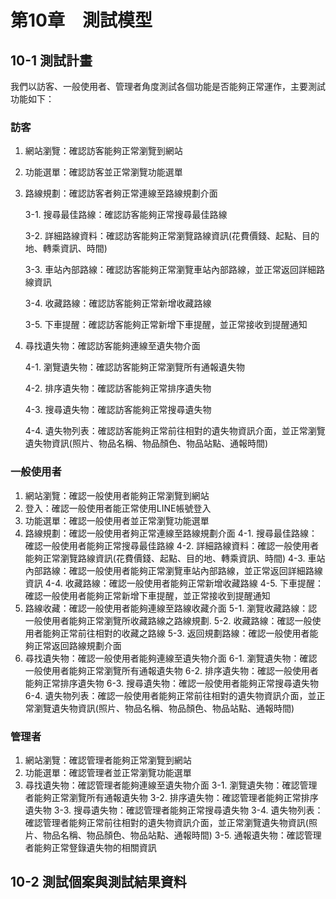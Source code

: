 # 第10章　測試模型
## 10-1 測試計畫
我們以訪客、一般使用者、管理者角度測試各個功能是否能夠正常運作，主要測試功能如下：

### 訪客
1. 網站瀏覽：確認訪客能夠正常瀏覽到網站
2. 功能選單：確認訪客並正常瀏覽功能選單
3. 路線規劃：確認訪客者夠正常連線至路線規劃介面

    3-1. 搜尋最佳路線：確認訪客能夠正常搜尋最佳路線
    
    3-2. 詳細路線資料：確認訪客能夠正常瀏覽路線資訊(花費價錢、起點、目的地、轉乘資訊、時間)
    
    3-3. 車站內部路線：確認訪客能夠正常瀏覽車站內部路線，並正常返回詳細路線資訊
    
    3-4. 收藏路線：確認訪客能夠正常新增收藏路線
    
    3-5. 下車提醒：確認訪客能夠正常新增下車提醒，並正常接收到提醒通知
    
4. 尋找遺失物：確認訪客能夠連線至遺失物介面

    4-1. 瀏覽遺失物：確認訪客能夠正常瀏覽所有通報遺失物
    
    4-2. 排序遺失物：確認訪客能夠正常排序遺失物
    
    4-3. 搜尋遺失物：確認訪客能夠正常搜尋遺失物
    
    4-4. 遺失物列表：確認訪客能夠正常前往相對的遺失物資訊介面，並正常瀏覽遺失物資訊(照片、物品名稱、物品顏色、物品站點、通報時間)

### 一般使用者
1. 網站瀏覽：確認一般使用者能夠正常瀏覽到網站
2. 登入：確認一般使用者能正常使用LINE帳號登入
3. 功能選單：確認一般使用者並正常瀏覽功能選單
4. 路線規劃：確認一般使用者夠正常連線至路線規劃介面
    4-1. 搜尋最佳路線：確認一般使用者能夠正常搜尋最佳路線
    4-2. 詳細路線資料：確認一般使用者能夠正常瀏覽路線資訊(花費價錢、起點、目的地、轉乘資訊、時間)
    4-3. 車站內部路線：確認一般使用者能夠正常瀏覽車站內部路線，並正常返回詳細路線資訊
    4-4. 收藏路線：確認一般使用者能夠正常新增收藏路線
    4-5. 下車提醒：確認一般使用者能夠正常新增下車提醒，並正常接收到提醒通知
5. 路線收藏：確認一般使用者能夠連線至路線收藏介面
    5-1. 瀏覽收藏路線：認一般使用者能夠正常瀏覽所收藏路線之路線規劃.
    5-2. 收藏路線：確認一般使用者能夠正常前往相對的收藏之路線
    5-3. 返回規劃路線：確認一般使用者能夠正常返回路線規劃介面
6. 尋找遺失物：確認一般使用者能夠連線至遺失物介面
    6-1. 瀏覽遺失物：確認一般使用者能夠正常瀏覽所有通報遺失物
    6-2. 排序遺失物：確認一般使用者能夠正常排序遺失物
    6-3. 搜尋遺失物：確認一般使用者能夠正常搜尋遺失物
    6-4. 遺失物列表：確認一般使用者能夠正常前往相對的遺失物資訊介面，並正常瀏覽遺失物資訊(照片、物品名稱、物品顏色、物品站點、通報時間)

### 管理者
1. 網站瀏覽：確認管理者能夠正常瀏覽到網站
2. 功能選單：確認管理者並正常瀏覽功能選單
3. 尋找遺失物：確認管理者能夠連線至遺失物介面
    3-1. 瀏覽遺失物：確認管理者能夠正常瀏覽所有通報遺失物
    3-2. 排序遺失物：確認管理者能夠正常排序遺失物
    3-3. 搜尋遺失物：確認管理者能夠正常搜尋遺失物
    3-4. 遺失物列表：確認管理者能夠正常前往相對的遺失物資訊介面，並正常瀏覽遺失物資訊(照片、物品名稱、物品顏色、物品站點、通報時間)
    3-5. 通報遺失物：確認管理者能夠正常豋錄遺失物的相關資訊

## 10-2 測試個案與測試結果資料



















